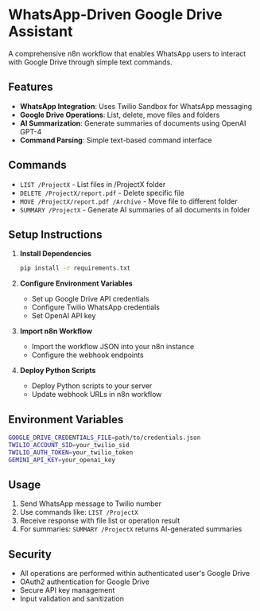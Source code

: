 # WhatsApp-Driven Google Drive Assistant

A comprehensive n8n workflow that enables WhatsApp users to interact with Google Drive through simple text commands.

## Features

- **WhatsApp Integration**: Uses Twilio Sandbox for WhatsApp messaging
- **Google Drive Operations**: List, delete, move files and folders
- **AI Summarization**: Generate summaries of documents using OpenAI GPT-4
- **Command Parsing**: Simple text-based command interface

## Commands

- `LIST /ProjectX` - List files in /ProjectX folder
- `DELETE /ProjectX/report.pdf` - Delete specific file
- `MOVE /ProjectX/report.pdf /Archive` - Move file to different folder
- `SUMMARY /ProjectX` - Generate AI summaries of all documents in folder



## Setup Instructions

1. **Install Dependencies**
   ```bash
   pip install -r requirements.txt
   ```

2. **Configure Environment Variables**
   - Set up Google Drive API credentials
   - Configure Twilio WhatsApp credentials
   - Set OpenAI API key

3. **Import n8n Workflow**
   - Import the workflow JSON into your n8n instance
   - Configure the webhook endpoints

4. **Deploy Python Scripts**
   - Deploy Python scripts to your server
   - Update webhook URLs in n8n workflow

## Environment Variables

```bash
GOOGLE_DRIVE_CREDENTIALS_FILE=path/to/credentials.json
TWILIO_ACCOUNT_SID=your_twilio_sid
TWILIO_AUTH_TOKEN=your_twilio_token
GEMINI_API_KEY=your_openai_key
```

## Usage

1. Send WhatsApp message to Twilio number
2. Use commands like: `LIST /ProjectX`
3. Receive response with file list or operation result
4. For summaries: `SUMMARY /ProjectX` returns AI-generated summaries

## Security

- All operations are performed within authenticated user's Google Drive
- OAuth2 authentication for Google Drive
- Secure API key management
- Input validation and sanitization
